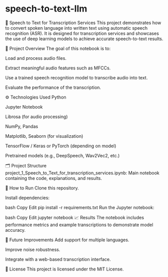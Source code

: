 # speech-to-text-llm
📌 Speech to Text for Transcription Services
This project demonstrates how to convert spoken language into written text using automatic speech recognition (ASR). It is designed for transcription services and showcases the use of deep learning models to achieve accurate speech-to-text results.

🧠 Project Overview
The goal of this notebook is to:

Load and process audio files.

Extract meaningful audio features such as MFCCs.

Use a trained speech recognition model to transcribe audio into text.

Evaluate the performance of the transcription.

⚙️ Technologies Used
Python

Jupyter Notebook

Librosa (for audio processing)

NumPy, Pandas

Matplotlib, Seaborn (for visualization)

TensorFlow / Keras or PyTorch (depending on model)

Pretrained models (e.g., DeepSpeech, Wav2Vec2, etc.)

🗂️ Project Structure
project_1_Speech_to_Text_for_transcription_services.ipynb: Main notebook containing the code, explanations, and results.

🚀 How to Run
Clone this repository.

Install dependencies:

bash
Copy
Edit
pip install -r requirements.txt
Run the Jupyter notebook:

bash
Copy
Edit
jupyter notebook
📈 Results
The notebook includes performance metrics and example transcriptions to demonstrate model accuracy.

📌 Future Improvements
Add support for multiple languages.

Improve noise robustness.

Integrate with a web-based transcription interface.

📄 License
This project is licensed under the MIT License.
